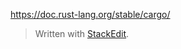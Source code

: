 
https://doc.rust-lang.org/stable/cargo/

> Written with [StackEdit](https://stackedit.io/).
<!--stackedit_data:
eyJoaXN0b3J5IjpbMTEzMzA3NDU2NF19
-->
